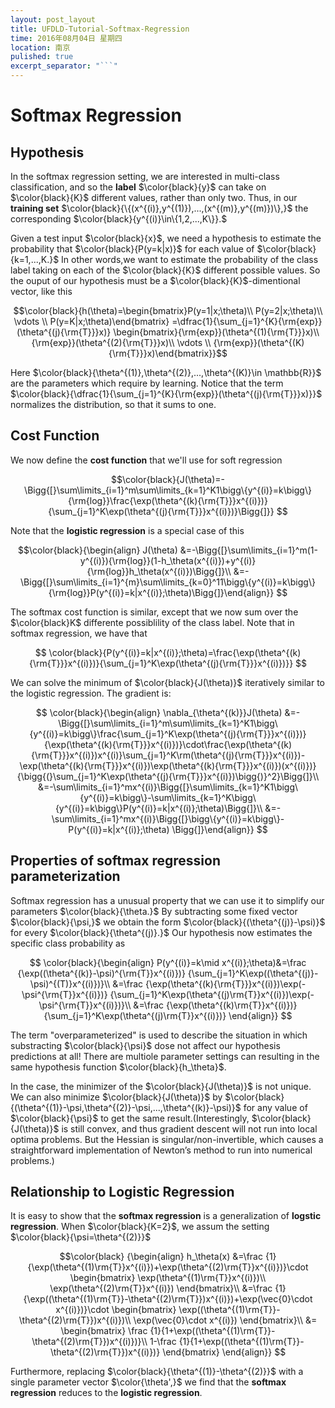 ```yaml
---
layout: post_layout
title: UFDLD-Tutorial-Softmax-Regression
time: 2016年08月04日 星期四
location: 南京
pulished: true
excerpt_separator: "```"
---
```


# Softmax Regression

## Hypothesis

In the softmax regression setting, we are interested in multi-class classification, and so the **label** $\color{black}{y}$ can take on $\color{black}{K}$ different values, rather than only two. Thus, in our **training set** $\color{black}{\{(x^{(i)},y^{(1)}),...,(x^{(m)},y^{(m)})\},}$ the corresponding $\color{black}{y^{(i)}\in\{1,2,...,K\}}.$

Given a test input $\color{black}{x}$, we need a hypothesis to estimate the probability that 
$\color{black}{P(y=k|x)}$ for each value of $\color{black}{k=1,...,K.}$ In other words,we want to estimate the probability of the class label taking on each of the $\color{black}{K}$ different possible values. So the ouput of our hypothesis must be a $\color{black}{K}$-dimentional vector, like this

$$\color{black}{h(\theta)=\begin{bmatrix}P(y=1|x;\theta)\\
                           P(y=2|x;\theta)\\
                           \vdots         \\
                           P(y=K|x;\theta)\end{bmatrix}
           =\dfrac{1}{\sum_{j=1}^{K}{\rm{exp}}(\theta^{(j){\rm{T}}}x)}
            \begin{bmatrix}{\rm{exp}}(\theta^{(1){\rm{T}}}x)\\
                           {\rm{exp}}(\theta^{(2){\rm{T}}}x)\\
                           \vdots         \\
                           {\rm{exp}}(\theta^{(K){\rm{T}}}x)\end{bmatrix}}$$

Here $\color{black}{\theta^{(1)},\theta^{(2)},...,\theta^{(K)}\in \mathbb{R}}$ are the parameters which require by learning. Notice that the term  $\color{black}{\dfrac{1}{\sum_{j=1}^{K}{\rm{exp}}(\theta^{(j){\rm{T}}}x)}}$ normalizes the distribution, so that it sums to one.

## Cost Function

We now define the **cost function** that we'll use for soft regression

$$\color{black}{J(\theta)=-\Bigg{[}\sum\limits_{i=1}^m\sum\limits_{k=1}^K1\bigg\{y^{(i)}=k\bigg\}{\rm{log}}\frac{\exp(\theta^{(k){\rm{T}}}x^{(i)})}{\sum_{j=1}^K\exp(\theta^{(j){\rm{T}}}x^{(i)})}\Bigg{]}}
$$

Note that the **logistic regression** is a special case of this

$$\color{black}{\begin{align}
J(\theta)
&=-\Bigg{[}\sum\limits_{i=1}^m(1-y^{(i)}){\rm{log}}(1-h_\theta(x^{(i)})+y^{(i)}{\rm{log}}h_\theta(x^{(i)})\Bigg{]}\\
&=-\Bigg{[}\sum\limits_{i=1}^{m}\sum\limits_{k=0}^11\bigg\{y^{(i)}=k\bigg\}{\rm{log}}P(y^{(i)}=k|x^{(i)};\theta)\Bigg{]}\end{align}}
$$


The softmax cost function is similar, except that we now sum over the $\color{black}K$ differente possiblility of the class label. Note that in softmax regression, we have that

$$
\color{black}{P(y^{(i)}=k|x^{(i)};\theta)=\frac{\exp(\theta^{(k){\rm{T}}}x^{(i)})}{\sum_{j=1}^K\exp(\theta^{(j){\rm{T}}}x^{(i)})}}
$$

We can solve the minimum of $\color{black}{J(\theta)}$ iteratively similar to the logistic regression. The gradient is:

$$
\color{black}{\begin{align}
\nabla_{\theta^{(k)}}J(\theta)
&=-\Bigg{[}\sum\limits_{i=1}^m\sum\limits_{k=1}^K1\bigg\{y^{(i)}=k\bigg\}\frac{\sum_{j=1}^K\exp(\theta^{(j){\rm{T}}}x^{(i)})}{\exp(\theta^{(k){\rm{T}}}x^{(i)})}\cdot\frac{\exp(\theta^{(k){\rm{T}}}x^{(i)})x^{(i)}\sum_{j=1}^K\rm(\theta^{(j){\rm{T}}}x^{(i)})-\exp(\theta^{(k){\rm{T}}}x^{(i)})\exp(\theta^{(k){\rm{T}}}x^{(i)})(x^{(i)})}{\bigg{(}\sum_{j=1}^K\exp(\theta^{(j){\rm{T}}}x^{(i)})\bigg{)}^2}\Bigg{]}\\
&=-\sum\limits_{i=1}^mx^{(i)}\Bigg{[}\sum\limits_{k=1}^K1\bigg\{y^{(i)}=k\bigg\}-\sum\limits_{k=1}^K\bigg\{y^{(i)}=k\bigg\}P(y^{(i)}=k|x^{(i)};\theta)\Bigg{]}\\
&=-\sum\limits_{i=1}^mx^{(i)}\Bigg{[}\bigg\{y^{(i)}=k\bigg\}-P(y^{(i)}=k|x^{(i)};\theta)
\Bigg{]}\end{align}}
$$

## Properties of softmax regression parameterization

Softmax regression has a unusual property that we can use it to simplify our parameters $\color{black}{\theta.}$ By subtracting some fixed vector $\color{black}{\psi,}$ we obtain the form $\color{black}{(\theta^{(j)}-\psi)}$ for every $\color{black}{\theta^{(j)}.}$ Our hypothesis now estimates the specific class probability as

$$
\color{black}{\begin{align}
P(y^{(i)}=k\mid x^{(i)};\theta)&=\frac
{\exp((\theta^{(k)}-\psi)^{\rm{T}}x^{(i)})}
{\sum_{j=1}^K\exp((\theta^{(j)}-\psi)^{(T)}x^{(i)})}\\
&=\frac
{\exp(\theta^{(k){\rm{T}}}x^{(i)})\exp(-\psi^{\rm{T}}x^{(i)})}
{\sum_{j=1}^K\exp(\theta^{(j)\rm{T}}x^{(i)})\exp(-\psi^{\rm{T}}x^{(i)})}\\
&=\frac
{\exp(\theta^{(k)\rm{T}}x^{(i)})}{\sum_{j=1}^K\exp(\theta^{(j)\rm{T}}x^{(i)})}
\end{align}}
$$   

The term "overparameterized" is used to describe the situation in which substracting
$\color{black}{\psi}$ dose not affect our hypothesis predictions at all! There are multiole parameter settings can resulting in the same hypothesis function 
$\color{black}{h_\theta}$.

In the case, the minimizer of the $\color{black}{J(\theta)}$ is not unique. We can also minimize $\color{black}{J(\theta)}$ by 
$\color{black}{(\theta^{(1)}-\psi,\theta^{(2)}-\psi,...,\theta^{(k)}-\psi)}$ for any value of $\color{black}{\psi}$ to get the same result.(Interestingly, 
$\color{black}{J(\theta)}$ is still convex, and thus gradient descent will not run into local optima problems. But the Hessian is singular/non-invertible, which causes a straightforward implementation of Newton’s method to run into numerical problems.)

## Relationship to Logistic Regression

It is easy to show that the **softmax regression** is a generalization of **logstic regression**. When $\color{black}{K=2}$, we assum the setting
$\color{black}{\psi=\theta^{(2)}}$ 

$$\color{black}
{\begin{align}
h_\theta(x)
&=\frac
{1}{\exp(\theta^{(1)\rm{T}}x^{(i)})+\exp(\theta^{(2)\rm{T}}x^{(i)})}\cdot
\begin{bmatrix}
\exp(\theta^{(1)\rm{T}}x^{(i)})\\
\exp(\theta^{(2)\rm{T}}x^{(i)})
\end{bmatrix}\\
&=\frac
{1}{\exp((\theta^{(1)\rm{T}}-\theta^{(2)\rm{T}})x^{(i)})+\exp(\vec{0}\cdot x^{(i)})}\cdot
\begin{bmatrix}
\exp((\theta^{(1)\rm{T}}-\theta^{(2)\rm{T}})x^{(i)})\\
\exp(\vec{0}\cdot x^{(i)})
\end{bmatrix}\\
&=
\begin{bmatrix}
\frac
{1}{1+\exp((\theta^{(1)\rm{T}}-\theta^{(2)\rm{T}})x^{(i)})}\\
1-\frac
{1}{1+\exp((\theta^{(1)\rm{T}}-\theta^{(2)\rm{T}})x^{(i)})}
\end{bmatrix}
\end{align}}
$$

Furthermore, replacing $\color{black}{\theta^{(1)}-\theta^{(2)}}$ with a single parameter vector $\color{\theta',}$ we find that the **softmax regression** reduces to the **logistic regression**.





















                           



